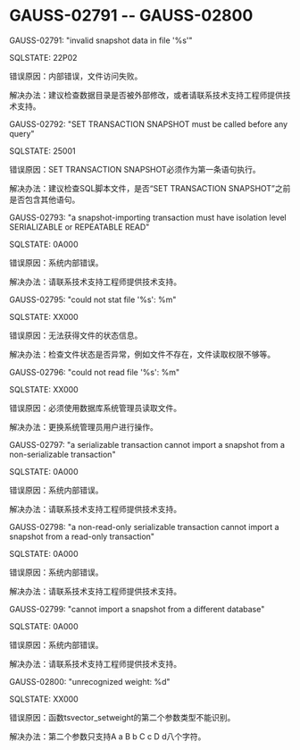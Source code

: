 # GAUSS-02791 -- GAUSS-02800<a name="ZH-CN_TOPIC_0302072991"></a>

GAUSS-02791: "invalid snapshot data in file '%s'"

SQLSTATE: 22P02

错误原因：内部错误，文件访问失败。

解决办法：建议检查数据目录是否被外部修改，或者请联系技术支持工程师提供技术支持。

GAUSS-02792: "SET TRANSACTION SNAPSHOT must be called before any query"

SQLSTATE: 25001

错误原因：SET TRANSACTION SNAPSHOT必须作为第一条语句执行。

解决办法：建议检查SQL脚本文件，是否“SET TRANSACTION SNAPSHOT”之前是否包含其他语句。

GAUSS-02793: "a snapshot-importing transaction must have isolation level SERIALIZABLE or REPEATABLE READ"

SQLSTATE: 0A000

错误原因：系统内部错误。

解决办法：请联系技术支持工程师提供技术支持。

GAUSS-02795: "could not stat file '%s': %m"

SQLSTATE: XX000

错误原因：无法获得文件的状态信息。

解决办法：检查文件状态是否异常，例如文件不存在，文件读取权限不够等。

GAUSS-02796: "could not read file '%s': %m"

SQLSTATE: XX000

错误原因：必须使用数据库系统管理员读取文件。

解决办法：更换系统管理员用户进行操作。

GAUSS-02797: "a serializable transaction cannot import a snapshot from a non-serializable transaction"

SQLSTATE: 0A000

错误原因：系统内部错误。

解决办法：请联系技术支持工程师提供技术支持。

GAUSS-02798: "a non-read-only serializable transaction cannot import a snapshot from a read-only transaction"

SQLSTATE: 0A000

错误原因：系统内部错误。

解决办法：请联系技术支持工程师提供技术支持。

GAUSS-02799: "cannot import a snapshot from a different database"

SQLSTATE: 0A000

错误原因：系统内部错误。

解决办法：请联系技术支持工程师提供技术支持。

GAUSS-02800: "unrecognized weight: %d"

SQLSTATE: XX000

错误原因：函数tsvector\_setweight的第二个参数类型不能识别。

解决办法：第二个参数只支持A a B b C c D d八个字符。

